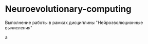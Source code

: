 # Neuroevolutionary-computing
Выполнение работы в рамках дисциплины "Нейроэволюционные вычисления"

а
